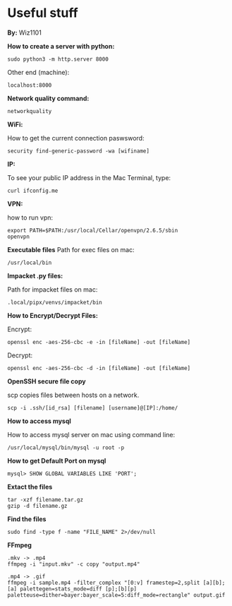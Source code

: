 # Useful stuff


**By:** Wiz1101  <br>


**How to create a server with python:**

```
sudo python3 -m http.server 8000
```

Other end (machine):

```
localhost:8000
```


**Network quality command:**
```
networkquality
```

**WiFi:**

How to get the current connection paswsword:

```
security find-generic-password -wa [wifiname]
```

**IP:**

To see your public IP address in the Mac Terminal, type:

```
curl ifconfig.me
```

**VPN:**

how to run vpn:

```
export PATH=$PATH:/usr/local/Cellar/openvpn/2.6.5/sbin
openvpn
```

**Executable files**
Path for exec files on mac:

```
/usr/local/bin
```
**Impacket .py files:**

Path for impacket files on mac:

```
.local/pipx/venvs/impacket/bin
```

**How to Encrypt/Decrypt Files:**

Encrypt:
```
openssl enc -aes-256-cbc -e -in [fileName] -out [fileName]
```

Decrypt:
```
openssl enc -aes-256-cbc -d -in [fileName] -out [fileName]
```


**OpenSSH secure file copy**

scp copies files between hosts on a network.
```
scp -i .ssh/[id_rsa] [filename] [username]@[IP]:/home/
```

**How to access mysql**

How to access mysql server on mac using command line:
```
/usr/local/mysql/bin/mysql -u root -p 
```

**How to get Default Port on mysql**
   
```
mysql> SHOW GLOBAL VARIABLES LIKE 'PORT';
```


**Extact the files**

```
tar -xzf filename.tar.gz
gzip -d filename.gz
```

**Find the files**

```
sudo find -type f -name "FILE_NAME" 2>/dev/null
```

**FFmpeg**

```
.mkv -> .mp4
ffmpeg -i "input.mkv" -c copy "output.mp4"

.mp4 -> .gif
ffmpeg -i sample.mp4 -filter_complex "[0:v] framestep=2,split [a][b];[a] palettegen=stats_mode=diff [p];[b][p] paletteuse=dither=bayer:bayer_scale=5:diff_mode=rectangle" output.gif
```
